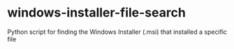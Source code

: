 # windows-installer-file-search
Python script for finding the Windows Installer (.msi) that installed a specific file
